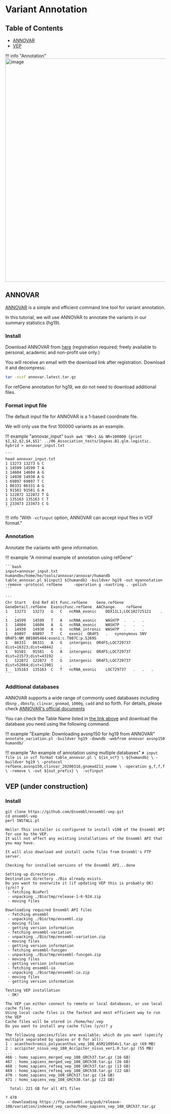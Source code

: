 # Variant Annotation
## Table of Contents
- [ANNOVAR](#annovar)
- [VEP](#vep)

!!! info "Annotation"
    <img width="700" alt="image" src="https://github.com/Cloufield/GWASTutorial/assets/40289485/980697e6-e2ae-40f6-821f-dca190e568d5">

## ANNOVAR

[ANNOVAR](https://annovar.openbioinformatics.org/en/latest/) is a simple and efficient command line tool for variant annotation. 

In this tutorial, we will use ANNOVAR to annotate the variants in our summary statistics (hg19).

### Install

Download ANNOVAR from [here](https://annovar.openbioinformatics.org/en/latest/user-guide/download/) (registration required; freely available to personal, academic and non-profit use only.)

You will receive an email with the download link after registration. Download it and decompress:

```bash
tar -xvzf annovar.latest.tar.gz
```

For refGene annotation for hg19, we do not need to download additional files.

### Format input file

The default input file for ANNOVAR is a 1-based coordinate file.

We will only use the first 100000 variants as an example.

!!! example "annovar_input"
    ```bash
    awk 'NR>1 && NR<100000 {print $1,$2,$2,$4,$5}' ../06_Association_tests/1kgeas.B1.glm.logistic.    hybrid > annovar_input.txt
    ```
    
    ```
    head annovar_input.txt 
    1 13273 13273 G C
    1 14599 14599 T A
    1 14604 14604 A G
    1 14930 14930 A G
    1 69897 69897 T C
    1 86331 86331 A G
    1 91581 91581 G A
    1 122872 122872 T G
    1 135163 135163 C T
    1 233473 233473 C G
    ```

!!! info "With `-vcfinput` option, ANNOVAR can accept input files in VCF format."
    

### Annotation
Annotate the variants with gene information.

!!! example "A minimal example of annotation using refGene"
    
    ```bash
    input=annovar_input.txt
    humandb=/home/he/tools/annovar/annovar/humandb
    table_annovar.pl ${input} ${humandb} -buildver hg19 -out myannotation -remove -protocol refGene     -operation g -nastring . -polish
    ```
    
    ```
    Chr	Start	End	Ref	Alt	Func.refGene	Gene.refGene	GeneDetail.refGene	ExonicFunc.refGene	AAChange.    refGene
    1	13273	13273	G	C	ncRNA_exonic	DDX11L1;LOC102725121	.	.	.
    1	14599	14599	T	A	ncRNA_exonic	WASH7P	.	.	.
    1	14604	14604	A	G	ncRNA_exonic	WASH7P	.	.	.
    1	14930	14930	A	G	ncRNA_intronic	WASH7P	.	.	.
    1	69897	69897	T	C	exonic	OR4F5	.	synonymous SNV	OR4F5:NM_001005484:exon1:c.T807C:p.S269S
    1	86331	86331	A	G	intergenic	OR4F5;LOC729737	dist=16323;dist=48442	.	.
    1	91581	91581	G	A	intergenic	OR4F5;LOC729737	dist=21573;dist=43192	.	.
    1	122872	122872	T	G	intergenic	OR4F5;LOC729737	dist=52864;dist=11901	.	.
    1	135163	135163	C	T	ncRNA_exonic	LOC729737	.	.	.
    ```

### Additional databases

ANNOVAR supports a wide range of commonly used databases including `dbsnp` , `dbnsfp`, `clinvar`, `gnomad`, `1000g`, `cadd` and so forth. For details, please check [ANNOVAR's official documents](https://annovar.openbioinformatics.org/en/latest/user-guide/download/)

You can check the Table Name listed in [the link above](https://annovar.openbioinformatics.org/en/latest/user-guide/download/)  and download the database you need using the following command.

!!! example "Example: Downloading avsnp150 for hg19 from ANNOVAR"
    ```
    annotate_variation.pl -buildver hg19 -downdb -webfrom annovar avsnp150 humandb/
    ```

!!! example "An example of annotation using multiple databases"
    ```
    # input file is in vcf format
    table_annovar.pl \
      ${in_vcf} \
      ${humandb} \
      -buildver hg19 \
      -protocol refGene,avsnp150,clinvar_20200316,gnomad211_exome \
      -operation g,f,f,f \
      -remove \
      -out ${out_prefix} \ 
      -vcfinput
    ```

## VEP (under construction)

### Install

```
git clone https://github.com/Ensembl/ensembl-vep.git
cd ensembl-vep
perl INSTALL.pl
```


```
Hello! This installer is configured to install v108 of the Ensembl API for use by the VEP.
It will not affect any existing installations of the Ensembl API that you may have.

It will also download and install cache files from Ensembl's FTP server.

Checking for installed versions of the Ensembl API...done

Setting up directories
Destination directory ./Bio already exists.
Do you want to overwrite it (if updating VEP this is probably OK) (y/n)? y
 - fetching BioPerl
 - unpacking ./Bio/tmp/release-1-6-924.zip
 - moving files

Downloading required Ensembl API files
 - fetching ensembl
 - unpacking ./Bio/tmp/ensembl.zip
 - moving files
 - getting version information
 - fetching ensembl-variation
 - unpacking ./Bio/tmp/ensembl-variation.zip
 - moving files
 - getting version information
 - fetching ensembl-funcgen
 - unpacking ./Bio/tmp/ensembl-funcgen.zip
 - moving files
 - getting version information
 - fetching ensembl-io
 - unpacking ./Bio/tmp/ensembl-io.zip
 - moving files
 - getting version information

Testing VEP installation
 - OK!

The VEP can either connect to remote or local databases, or use local cache files.
Using local cache files is the fastest and most efficient way to run the VEP
Cache files will be stored in /home/he/.vep
Do you want to install any cache files (y/n)? y

The following species/files are available; which do you want (specify multiple separated by spaces or 0 for all): 
1 : acanthochromis_polyacanthus_vep_108_ASM210954v1.tar.gz (69 MB)
2 : accipiter_nisus_vep_108_Accipiter_nisus_ver1.0.tar.gz (55 MB)
...
466 : homo_sapiens_merged_vep_108_GRCh37.tar.gz (16 GB)
467 : homo_sapiens_merged_vep_108_GRCh38.tar.gz (26 GB)
468 : homo_sapiens_refseq_vep_108_GRCh37.tar.gz (13 GB)
469 : homo_sapiens_refseq_vep_108_GRCh38.tar.gz (22 GB)
470 : homo_sapiens_vep_108_GRCh37.tar.gz (14 GB)
471 : homo_sapiens_vep_108_GRCh38.tar.gz (22 GB)

  Total: 221 GB for all 471 files

? 470
 - downloading https://ftp.ensembl.org/pub/release-108/variation/indexed_vep_cache/homo_sapiens_vep_108_GRCh37.tar.gz
```

